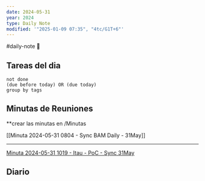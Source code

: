```yaml
---
date: 2024-05-31
year: 2024
type: Daily Note
modified: '"2025-01-09 07:35", "4tc/G1T+6"'
---
```

#daily-note
📝
## Tareas del dia


```tasks
not done
(due before today) OR (due today)
group by tags
```

## Minutas de Reuniones
**crear las minutas en /Minutas

 [[Minuta 2024-05-31 0804 - Sync BAM Daily - 31May]]
 
---
[Minuta 2024-05-31 1019 - Itau - PoC - Sync 31May](Minuta%202024-05-31%201019%20-%20Itau%20-%20PoC%20-%20Sync%2031May.md)
## Diario
